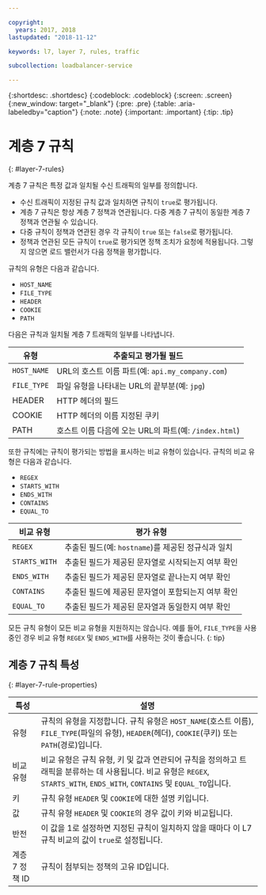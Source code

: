 ```yaml
---

copyright:
  years: 2017, 2018
lastupdated: "2018-11-12"

keywords: l7, layer 7, rules, traffic

subcollection: loadbalancer-service

---
```


{:shortdesc: .shortdesc}
{:codeblock: .codeblock}
{:screen: .screen}
{:new_window: target="_blank"}
{:pre: .pre}
{:table: .aria-labeledby="caption"}
{:note: .note}
{:important: .important}
{:tip: .tip}

# 계층 7 규칙
{: #layer-7-rules}

계층 7 규칙은 특정 값과 일치될 수신 트래픽의 일부를 정의합니다.

* 수신 트래픽이 지정된 규칙 값과 일치하면 규칙이 `true`로 평가됩니다.
* 계층 7 규칙은 항상 계층 7 정책과 연관됩니다. 다중 계층 7 규칙이 동일한 계층 7 정책과 연관될 수 있습니다.
* 다중 규칙이 정책과 연관된 경우 각 규칙이 `true` 또는 `false`로 평가됩니다.
* 정책과 연관된 모든 규칙이 `true`로 평가되면 정책 조치가 요청에 적용됩니다. 그렇지 않으면 로드 밸런서가 다음 정책을 평가합니다.

규칙의 유형은 다음과 같습니다.

* `HOST_NAME`
* `FILE_TYPE`
* `HEADER`
* `COOKIE`
* `PATH`

다음은 규칙과 일치될 계층 7 트래픽의 일부를 나타냅니다.

유형      |추출되고 평가될 필드
----------| -----------------------
`HOST_NAME` |URL의 호스트 이름 파트(예: `api.my_company.com`)
`FILE_TYPE` |파일 유형을 나타내는 URL의 끝부분(예: `jpg`)
HEADER    |HTTP 헤더의 필드
COOKIE    |HTTP 헤더의 이름 지정된 쿠키
PATH      |호스트 이름 다음에 오는 URL의 파트(예: `/index.html`)

또한 규칙에는 규칙이 평가되는 방법을 표시하는 비교 유형이 있습니다.
규칙의 비교 유형은 다음과 같습니다.

* `REGEX`
* `STARTS_WITH`
* `ENDS_WITH`
* `CONTAINS`
* `EQUAL_TO`

비교 유형 |평가 유형
----------------|---------------------
`REGEX`           |추출된 필드(예: `hostname`)를 제공된 정규식과 일치
`STARTS_WITH`     |추출된 필드가 제공된 문자열로 시작되는지 여부 확인
`ENDS_WITH`       |추출된 필드가 제공된 문자열로 끝나는지 여부 확인
`CONTAINS`        |추출된 필드에 제공된 문자열이 포함되는지 여부 확인
`EQUAL_TO`        |추출된 필드가 제공된 문자열과 동일한지 여부 확인

모든 규칙 유형이 모든 비교 유형을 지원하지는 않습니다. 예를 들어, `FILE_TYPE`을 사용 중인 경우 비교 유형 `REGEX` 및 `ENDS_WITH`를 사용하는 것이 좋습니다.
{: tip}

## 계층 7 규칙 특성
{: #layer-7-rule-properties}

특성  |설명
------------- | -------------
유형 |규칙의 유형을 지정합니다. 규칙 유형은 `HOST_NAME`(호스트 이름), `FILE_TYPE`(파일의 유형), `HEADER`(헤더), `COOKIE`(쿠키) 또는 `PATH`(경로)입니다.
비교 유형 |비교 유형은 규칙 유형, 키 및 값과 연관되어 규칙을 정의하고 트래픽을 분류하는 데 사용됩니다. 비교 유형은 `REGEX`, `STARTS_WITH`, `ENDS_WITH`, `CONTAINS` 및 `EQUAL_TO`입니다.
키 |규칙 유형 `HEADER` 및 `COOKIE`에 대한 설명 키입니다.
값 |규칙 유형 `HEADER` 및 `COOKIE`의 경우 값이 키와 비교됩니다.
반전 |이 값을 1로 설정하면 지정된 규칙이 일치하지 않을 때마다 이 L7 규칙 비교의 값이 `true`로 설정됩니다.
계층 7 정책 ID |규칙이 첨부되는 정책의 고유 ID입니다.
